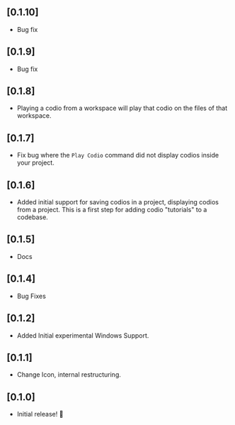 ## [0.1.10]
- Bug fix

## [0.1.9]
- Bug fix

## [0.1.8]
- Playing a codio from a workspace will play that codio on the files of that workspace.

## [0.1.7]
- Fix bug where the `Play Codio` command did not display codios inside your project.

## [0.1.6]
- Added initial support for saving codios in a project, displaying codios from a project. This is a first step for
adding codio "tutorials" to a codebase.

## [0.1.5]
- Docs

## [0.1.4]
- Bug Fixes

## [0.1.2]
- Added Initial experimental Windows Support.

## [0.1.1]
- Change Icon, internal restructuring.

## [0.1.0]
- Initial release! 🚀